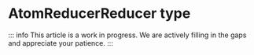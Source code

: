 # AtomReducerReducer type

::: info
This article is a work in progress. We are actively filling in the gaps and appreciate your patience.
:::
